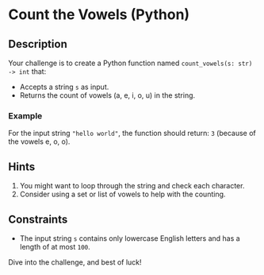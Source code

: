 # Count the Vowels (Python)

## Description

Your challenge is to create a Python function named `count_vowels(s: str) -> int` that:

- Accepts a string `s` as input.
- Returns the count of vowels (a, e, i, o, u) in the string.

### Example

For the input string `"hello world"`, the function should return: `3` (because of the vowels e, o, o).

## Hints

1. You might want to loop through the string and check each character.
2. Consider using a set or list of vowels to help with the counting.

## Constraints

- The input string `s` contains only lowercase English letters and has a length of at most `100`.

Dive into the challenge, and best of luck!

